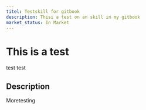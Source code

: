 ```yaml
---
titel: Testskill for gitbook
description: Thisi a test on an skill in my gitbook
market_status: In Market
---
```


# This is a test
test test
## Description
Moretesting
